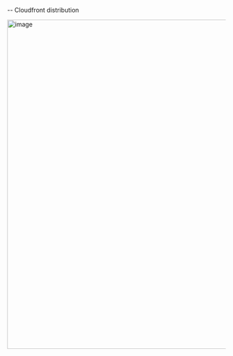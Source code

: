 -- Cloudfront distribution

<img width="759" alt="image" src="https://github.com/NerminImamovic/nermin-imamovic-devops-mentorship/assets/13281933/85bc6e65-99fb-43b0-b290-ead44394fdeb">
